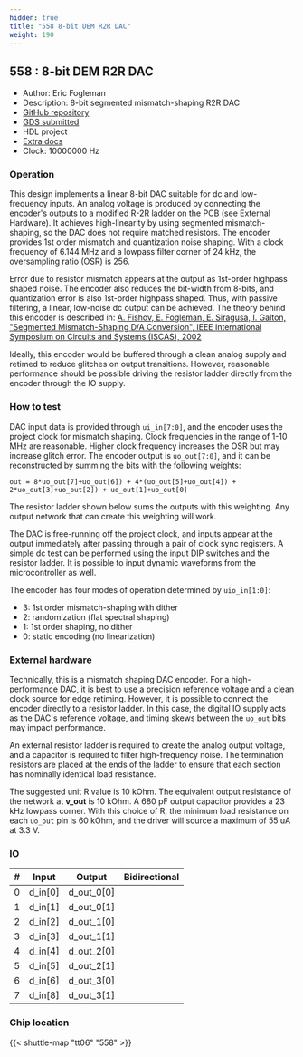 ```yaml
---
hidden: true
title: "558 8-bit DEM R2R DAC"
weight: 190
---
```


## 558 : 8-bit DEM R2R DAC

* Author: Eric Fogleman
* Description: 8-bit segmented mismatch-shaping R2R DAC
* [GitHub repository](https://github.com/ejfogleman/ef_smsdac)
* [GDS submitted](https://github.com/ejfogleman/ef_smsdac/actions/runs/8745545111)
* HDL project
* [Extra docs]()
* Clock: 10000000 Hz

<!---

This file is used to generate your project datasheet. Please fill in the information below and delete any unused
sections.

You can also include images in this folder and reference them in the markdown. Each image must be less than
512 kb in size, and the combined size of all images must be less than 1 MB.
-->


### Operation

This design implements a linear 8-bit DAC suitable for dc and low-frequency inputs.  An analog voltage is produced by connecting the encoder's outputs to a modified R-2R ladder on the PCB (see External Hardware).  It achieves high-linearity by using segmented mismatch-shaping, so the DAC does not require matched resistors.  The encoder provides 1st order mismatch and quantization noise shaping.  With a clock frequency of 6.144 MHz and a lowpass filter corner of 24 kHz, the oversampling ratio (OSR) is 256.

Error due to resistor mismatch appears at the output as 1st-order highpass shaped noise.  The encoder also reduces the bit-width from 8-bits, and quantization error is also 1st-order highpass shaped.  Thus, with passive filtering, a linear, low-noise dc output can be achieved.  The theory behind this encoder is described in: [A. Fishov, E. Fogleman, E. Siragusa, I. Galton, "Segmented Mismatch-Shaping D/A Conversion", IEEE International Symposium on Circuits and Systems (ISCAS), 2002](https://https://ieeexplore.ieee.org/document/1010547/)

Ideally, this encoder would be buffered through a clean analog supply and retimed to reduce glitches on output transitions.  However, reasonable performance should be possible driving the resistor ladder directly from the encoder through the IO supply.

### How to test

DAC input data is provided through `ui_in[7:0]`, and the encoder uses the project clock for mismatch shaping.  Clock frequencies in the range of 1-10 MHz are reasonable.  Higher clock frequency increases the OSR but may increase glitch error.  The encoder output is `uo_out[7:0]`, and it can be reconstructed by summing the bits with the following weights:

```
out = 8*uo_out[7]+uo_out[6]) + 4*(uo_out[5]+uo_out[4]) + 2*uo_out[3]+uo_out[2]) + uo_out[1]+uo_out[0]
```

The resistor ladder shown below sums the outputs with this weighting.  Any output network that can create this weighting will work.

The DAC is free-running off the project clock, and inputs appear at the output immediately after passing through a pair of clock sync registers.  A simple dc test can be performed using the input DIP switches and the resistor ladder.  It is possible to input dynamic waveforms from the microcontroller as well.

The encoder has four modes of operation determined by `uio_in[1:0]`:

* 3:  1st order mismatch-shaping with dither
* 2:  randomization (flat spectral shaping)
* 1:  1st order shaping, no dither
* 0:  static encoding (no linearization)

### External hardware

Technically, this is a mismatch shaping DAC encoder.  For a high-performance DAC, it is best to use a precision reference voltage and a clean clock source for edge retiming.  However, it is possible to connect the encoder directly to a resistor ladder.  In this case, the digital IO supply acts as the DAC's reference voltage, and timing skews between the `uo_out` bits may impact performance.

An external resistor ladder is required to create the analog output voltage, and a capacitor is required to filter high-frequency noise.  The termination resistors are placed at the ends of the ladder to ensure that each section has nominally identical load resistance.

The suggested unit R value is 10 kOhm.  The equivalent output resistance of the network at **v_out** is 10 kOhm.  A 680 pF output capacitor provides a 23 kHz lowpass corner.  With this choice of R, the minimum load resistance on each `uo_out` pin is 60 kOhm, and the driver will source a maximum of 55 uA at 3.3 V.


### IO

| #             | Input    | Output   | Bidirectional   |
| ------------- | -------- | -------- | --------------- |
| 0 | d_in[0]  | d_out_0[0]  |      |
| 1 | d_in[1]  | d_out_0[1]  |      |
| 2 | d_in[2]  | d_out_1[0]  |      |
| 3 | d_in[3]  | d_out_1[1]  |      |
| 4 | d_in[4]  | d_out_2[0]  |      |
| 5 | d_in[5]  | d_out_2[1]  |      |
| 6 | d_in[6]  | d_out_3[0]  |      |
| 7 | d_in[8]  | d_out_3[1]  |      |


### Chip location

{{< shuttle-map "tt06" "558" >}}
